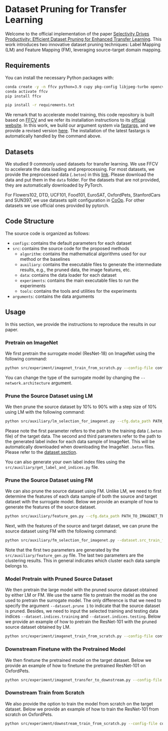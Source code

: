 # Dataset Pruning for Transfer Learning

Welcome to the official implementation of the paper [Selectivity Drives Productivity: Efficient Dataset Pruning for Enhanced Transfer Learning](). This work introduces two innovative dataset pruning techniques: Label Mapping (LM) and Feature Mapping (FM), leveraging source-target domain mapping.

## Requirements

You can install the necessary Python packages with:

```bash
conda create -y -n ffcv python=3.9 cupy pkg-config libjpeg-turbo opencv pytorch torchvision cudatoolkit=11.3 numba -c pytorch -c conda-forge
conda activate ffcv
pip install ffcv
```

```bash
pip install -r requirements.txt
```

We remark that to accelerate model training, this code repository is built based on [FFCV](https://arxiv.org/abs/2306.12517) and we refer its installation instructions to its [official website](https://ffcv.io/). In this work, we build our argument system via [fastargs](https://github.com/GuillaumeLeclerc/fastargs), and we provide a revised version [here](https://github.com/Phoveran/fastargs). The installation of the latest fastargs is automatically handled by the command above.

## Datasets

We studied 9 commonly used datasets for transfer learning. We use FFCV to accelerate the data loading and preprocessing. For most datasets, we provide the preprocessed data (`.beton`) in this [link](https://drive.google.com/drive/folders/1o76KNQh8C9zXEPNhFgEtsmGfMj8gwT3e?usp=sharing). Please download the data and put them in the `data` folder. For the datasets that are not provided, they are automatically downloaded by PyTorch.

For Flowers102, DTD, UCF101, Food101, EuroSAT, OxfordPets, StanfordCars and SUN397, we use datasets split configuration in [CoOp](https://github.com/KaiyangZhou/CoOp). For other datasets we use official ones provided by pytorch.

## Code Structure
The source code is organized as follows:

- `configs`: contains the default parameters for each dataset
- `src`: contains the source code for the proposed methods
  - `algorithm`: contains the mathematical algorithms used for our method or the baselines
  - `auxiliary`: contains the executable files to generate the intermediate results, e.g., the pruned data, the image features, etc.
  - `data`: contains the data loader for each dataset
  - `experiments`: contains the main executable files to run the experiments
  - `tools`: contains the tools and utilities for the experiments 
- `arguments`: contains the data arguments


## Usage

In this section, we provide the instructions to reproduce the results in our paper.

### Pretrain on ImageNet

We first pretrain the surrogate model (ResNet-18) on ImageNet using the following command:

```bash
python src/experiment/imagenet_train_from_scratch.py --config-file configs/imagenet_train_from_scratch/rn18_16.json 
```

You can change the type of the surrogate model by changing the `--network.architecture` argument.


### Prune the Source Dataset using LM

We then prune the source dataset by 10% to 90% with a step size of 10% using LM with the following command:

```bash
python src/auxiliary/lm_selection_for_imagenet.py --cfg.data_path PATH_TO_DOWNSTREAM_TRAINING_DATA --cfg.source_train_label_path PATH_TO_IMAGNET_TRAINING_LABLE --cfg.source_val_label_path PATH_TO_IMAGNET_VALIDATION_LABLE --cfg.architecture resnet18 --cfg.pretrained_ckpt PATH_TO_PRETRAINED_CKPT --cfg.retain_class_nums 900,800,700,600,500,400,300,200,100 --cfg.write_path files/class_selection/oxfordpets 
```
Please note the first parameter refers to the path to the training data (`.beton` file) of the target data. The second and third parameters refer to the path to the generated label index for each data sample of ImageNet. This will be automatically downloaded when downloading the ImageNet `.beton` files. Please refer to the [dataset section](#datasets). 

You can also generate your own label index files using the `src/auxiliary/get_label_and_indices.py` file.


### Prune the Source Dataset using FM

We can also prune the source dataset using FM. Unlike LM, we need to first determine the features of each data sample of both the source and target dataset with the surrogate model. Below we provide an example of how to generate the features of the source dataset.

```bash
python src/auxiliary/feature_gen.py --cfg.data_path PATH_TO_IMAGENET_TRAINING_DATA --cfg.dataset imagenet --cfg.architecture resnet18 --cfg.pretrained_ckpt PATH_TO_PRETRAINED_CKPT --cfg.write_path PATH_TO_FEATURES
```
Next, with the features of the source and target dataset, we can prune the source dataset using FM with the following command:

```bash
python src/auxiliary/fm_selection_for_imagenet.py --dataset.src_train_fx_path PATH_TO_SOURCE_TRAINING_FEATURES --dataset.tgt_train_fx_path PATH_TO_TARGET_TRAINING_FEATURES --dataset.src_train_id_path PATH_TO_SOURCE_DATA_CLUSTER_MAPPING --dataset.src_val_id_path PATH_TO_TARGET_DATA_CLUSTER_MAPPING 
```

Note that the first two parameters are generated by the `src/auxiliary/feature_gen.py` file. The last two parameters are the clustering results. This in general indicates which cluster each data sample belongs to.  


### Model Pretrain with Pruned Source Dataset

We then pretrain the large model with the pruned source dataset obtained by either LM or FM. We use the same file to pretrain the model as the one used to pretrain the surrogate model. The only difference is that we need to specify the argument `--dataset.prune 1` to indicate that the source dataset is pruned. Besides, we need to input the selected training and testing data indices `--dataset.indices.training` and `--dataset.indices.testing`. Below we provide an example of how to pretrain the ResNet-101 with the pruned source dataset obtained by LM.

```bash
python src/experiment/imagenet_train_from_scratch.py --config-file configs/imagenet_train_from_scratch/rn18_16.json --dataset.prune 1 --dataset.indices.training files/class_selection/oxfordpets_flm_train_top${cls_num}.indices --dataset.indices.testing files/class_selection/oxfordpets_flm_val_top${cls_num}.indices
```


### Downstream Finetune with the Pretrained Model

We then finetune the pretrained model on the target dataset. Below we provide an example of how to finetune the pretrained ResNet-101 on OxfordPets.

```bash
python src/experiment/imagenet_transfer_to_downstream.py --config-file configs/imagenet_transfer_to_downstream/oxfordpets_rn101_ff.json --dataset.train_path ./data/oxfordpets/ffcv/train_400_10_90.beton --dataset.test_path ./data/oxfordpets/ffcv/test_400_10_90.beton --network.pretrained_ckpt PATH_TO_PRETRINED_CKPT --exp.identifier oxfordpets_rn101_ff
```

### Downstream Train from Scratch

We also provide the option to train the model from scratch on the target dataset. Below we provide an example of how to train the ResNet-101 from scratch on OxfordPets.

```bash
python src/experiment/downstream_train_from_scratch.py --config-file configs/downstream_train_from_scratch/oxfordpets_rn101.json --dataset.train_path ../data/oxfordpets/ffcv/train_400_10_90.beton --dataset.test_path ../data/oxfordpets/ffcv/test_400_10_90.beton
```
